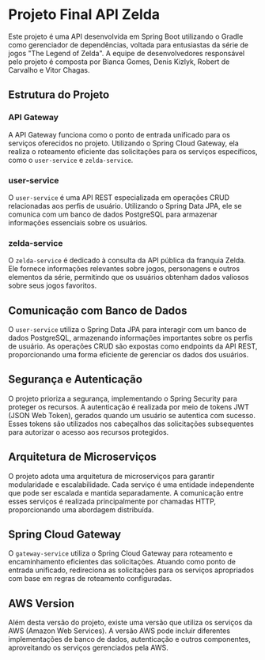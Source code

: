 # Projeto Final API Zelda

Este projeto é uma API desenvolvida em Spring Boot utilizando o Gradle como gerenciador de dependências, voltada para entusiastas da série de jogos "The Legend of Zelda". A equipe de desenvolvedores responsável pelo projeto é composta por Bianca Gomes, Denis Kizlyk, Robert de Carvalho e Vitor Chagas.

## Estrutura do Projeto

### API Gateway
A API Gateway funciona como o ponto de entrada unificado para os serviços oferecidos no projeto. Utilizando o Spring Cloud Gateway, ela realiza o roteamento eficiente das solicitações para os serviços específicos, como o `user-service` e `zelda-service`.

### user-service
O `user-service` é uma API REST especializada em operações CRUD relacionadas aos perfis de usuário. Utilizando o Spring Data JPA, ele se comunica com um banco de dados PostgreSQL para armazenar informações essenciais sobre os usuários.

### zelda-service
O `zelda-service` é dedicado à consulta da API pública da franquia Zelda. Ele fornece informações relevantes sobre jogos, personagens e outros elementos da série, permitindo que os usuários obtenham dados valiosos sobre seus jogos favoritos.

## Comunicação com Banco de Dados

O `user-service` utiliza o Spring Data JPA para interagir com um banco de dados PostgreSQL, armazenando informações importantes sobre os perfis de usuário. As operações CRUD são expostas como endpoints da API REST, proporcionando uma forma eficiente de gerenciar os dados dos usuários.

## Segurança e Autenticação

O projeto prioriza a segurança, implementando o Spring Security para proteger os recursos. A autenticação é realizada por meio de tokens JWT (JSON Web Token), gerados quando um usuário se autentica com sucesso. Esses tokens são utilizados nos cabeçalhos das solicitações subsequentes para autorizar o acesso aos recursos protegidos.

## Arquitetura de Microserviços

O projeto adota uma arquitetura de microserviços para garantir modularidade e escalabilidade. Cada serviço é uma entidade independente que pode ser escalada e mantida separadamente. A comunicação entre esses serviços é realizada principalmente por chamadas HTTP, proporcionando uma abordagem distribuída.

## Spring Cloud Gateway

O `gateway-service` utiliza o Spring Cloud Gateway para roteamento e encaminhamento eficientes das solicitações. Atuando como ponto de entrada unificado, redireciona as solicitações para os serviços apropriados com base em regras de roteamento configuradas.

## AWS Version

Além desta versão do projeto, existe uma versão que utiliza os serviços da AWS (Amazon Web Services). A versão AWS pode incluir diferentes implementações de banco de dados, autenticação e outros componentes, aproveitando os serviços gerenciados pela AWS.
